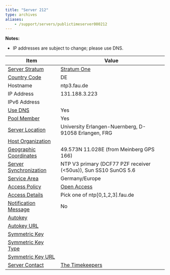 ```yaml
---
title: "Server 212"
type: archives
aliases:
    - /support/servers/publictimeserver000212
---
```


**Notes:**

* IP addresses are subject to change; please use DNS.

| Item | Value |
| ----- | ----- |
| [Server Stratum](/support/servers/serverstratum) | [Stratum One](/support/servers/stratumonetimeservers) |
| [Country Code](/support/servers/countrycode) | DE |
| Hostname |  ntp3.fau.de |
| IP Address |  131.188.3.223 |
| IPv6 Address | |
| [Use DNS](/support/servers/usedns) | Yes |
| [Pool Member](/support/servers/poolmember) | Yes |
| [Server Location](/support/servers/serverlocation) |  University Erlangen-Nuernberg, D-91058 Erlangen, FRG  |
| [Host Organization](/support/servers/hostorganization) | |
| [ Geographic Coordinates](/support/servers/geographiccoordinates) |  49.573N 11.028E (from Meinberg GPS 166) |
| [Server Synchronization](/support/servers/serversynchronization) |  NTP V3 primary (DCF77 PZF receiver (<50us)), Sun SS10 SunOS 5.6 |
| [Service Area](/support/servers/servicearea) |  Germany/Europe |
| [Access Policy](/support/servers/accesspolicy) | [Open Access](/support/servers/openaccess) |
| [Access Details](/support/servers/accessdetails) |  Pick one of ntp[0,1,2,3].fau.de |
| [Notification Message](/support/servers/notificationmessage) | No |
| [Autokey](/support/servers/autokey) |  |
| [Autokey URL](/support/servers/autokeyurl) | |
| [Symmetric Key](/support/servers/symmetrickey) |  |
| [Symmetric Key Type](/support/servers/symmetrickeytype) | |
| [Symmetric Key URL](/support/servers/symmetrickeyurl) | |
| [Server Contact](/support/servers/servercontact) | [The Timekeepers](mailto:time@informatik.uni-erlangen.de) |